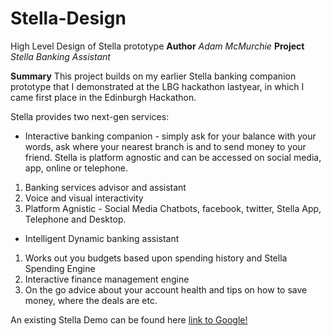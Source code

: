# Stella-Design
High Level Design of Stella prototype
**Author** *Adam McMurchie*
**Project** *Stella Banking Assistant*

**Summary** 
 This project builds on my earlier Stella banking companion prototype that I demonstrated at the LBG hackathon lastyear, in which I came first place in the Edinburgh Hackathon. 
 
Stella provides two next-gen services:
* Interactive banking companion - simply ask for your balance with your words, ask where your nearest branch is and to send money to your friend. Stella is platform agnostic and can be accessed on social media, app, online or telephone. 
1. Banking services advisor and assistant
2. Voice and visual interactivity
3. Platform Agnistic - Social Media Chatbots, facebook, twitter, Stella App, Telephone and Desktop. 

* Intelligent Dynamic banking assistant
1. Works out you budgets based upon spending history and Stella Spending Engine
2. Interactive finance management engine
3. On the go advice about your account health and tips on how to save money, where the deals are etc. 


An existing Stella Demo can be found here [link to Google!](http://google.com)
